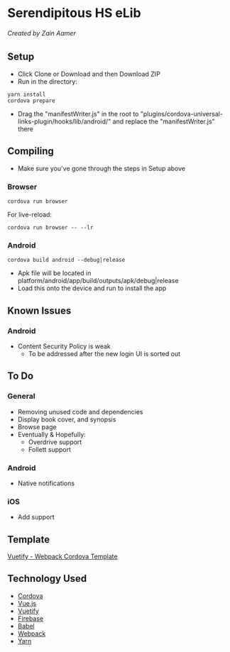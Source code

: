 # Serendipitous HS eLib
###### Created by Zain Aamer

## Setup
- Click Clone or Download and then Download ZIP
- Run in the directory:
```
yarn install
cordova prepare
```
- Drag the "manifestWriter.js" in the root to "plugins/cordova-universal-links-plugin/hooks/lib/android/" and replace the "manifestWriter.js" there

## Compiling
- Make sure you've gone through the steps in Setup above

### Browser
```
cordova run browser 
```
For live-reload:
```
cordova run browser -- --lr
```

### Android
```
cordova build android --debug|release
```
- Apk file will be located in platform/android/app/build/outputs/apk/debug|release
- Load this onto the device and run to install the app

## Known Issues

### Android
- Content Security Policy is weak
  - To be addressed after the new login UI is sorted out
  
## To Do

### General
- Removing unused code and dependencies
- Display book cover, and synopsis
- Browse page
- Eventually & Hopefully:
  - Overdrive support
  - Follett support


### Android
- Native notifications

### iOS
- Add support

## Template
[Vuetify - Webpack Cordova Template](https://github.com/kevinqqnj/cordova-template-vuetify-webpack)

## Technology Used
- [Cordova](https://cordova.apache.org/)
- [Vue.js](https://vuejs.org/)
- [Vuetify](https://vuetifyjs.com/)
- [Firebase](https://firebase.google.com/)
- [Babel](https://babeljs.io/)
- [Webpack](https://webpack.js.org/)
- [Yarn](https://yarnpkg.com/)
